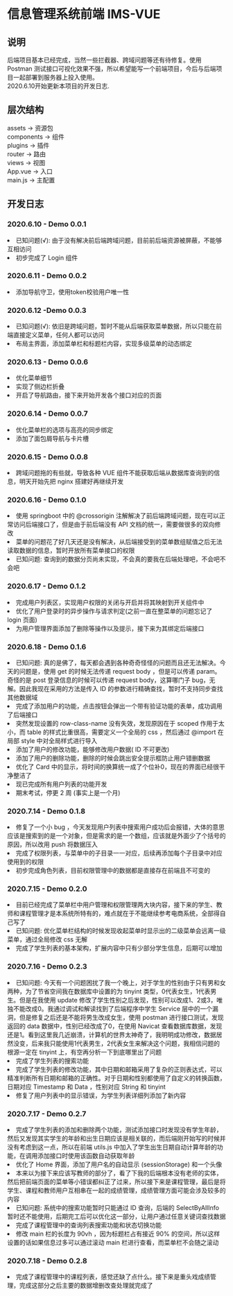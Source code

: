 # 信息管理系统前端 IMS-VUE

## 说明
后端项目基本已经完成，当然一些拦截器、跨域问题等还有待修复。使用 Postman 测试接口可视化效果不强，所以希望能写一个前端项目，今后与后端项目一起部署到服务器上投入使用。 <br>
2020.6.10开始更新本项目的开发日志.

## 层次结构
assets -> 资源包 <br>
components -> 组件 <br>
plugins -> 插件 <br>
router -> 路由 <br>
views -> 视图 <br>
App.vue -> 入口 <br>
main.js -> 主配置 <br>

## 开发日志
### 2020.6.10 - Demo 0.0.1
<li>已知问题(√): 由于没有解决前后端跨域问题，目前前后端资源被屏蔽，不能够互相访问</li>
<li>初步完成了 Login 组件</li>

### 2020.6.11 - Demo 0.0.2
<li>添加导航守卫，使用token校验用户唯一性</li>

### 2020.6.12 -Demo 0.0.3
<li>已知问题(√): 依旧是跨域问题，暂时不能从后端获取菜单数据，所以只能在前端直接定义菜单，任何人都可以访问</li>
<li>布局主界面，添加菜单栏和标题栏内容，实现多级菜单的动态绑定</li>

### 2020.6.13 - Demo 0.0.6
<li>优化菜单细节</li>
<li>实现了侧边栏折叠</li>
<li>开启了导航路由，接下来开始开发各个接口对应的页面</li>

### 2020.6.14 - Demo 0.0.7
<li>优化菜单栏的选项与高亮的同步绑定</li>
<li>添加了面包屑导航与卡片槽</li>

### 2020.6.15 - Demo 0.0.8
<li>跨域问题拖的有些就，导致各种 VUE 组件不能获取后端从数据库查询到的信息，明天开始先把 nginx 搭建好再继续开发</li>

### 2020.6.16 - Demo 0.1.0
<li>使用 springboot 中的 @crossorigin 注解解决了前后端跨域问题，现在可以正常访问后端接口了，但是由于前后端没有 API 文档的统一，需要做很多的双向修改</li>
<li>菜单的问题花了好几天还是没有解决，从后端接受到的菜单数组赋值之后无法读取数据的信息，暂时开放所有菜单接口的权限</li>
<li>已知问题: 查询到的数据分页尚未实现，不会真的要我在后端处理吧，不会吧不会吧</li>

### 2020.6.17 - Demo 0.1.2
<li>完成用户列表区，实现用户权限的关闭与开启并将其映射到开关组件中</li>
<li>优化了用户登录时的异步操作与请求判定(之前一直在整菜单的问题忘记了 login 页面)</li>
<li>为用户管理界面添加了删除等操作以及提示，接下来为其绑定后端接口</li>

### 2020.6.18 - Demo 0.1.6
<li>已知问题: 真的是佛了，每天都会遇到各种奇奇怪怪的问题而且还无法解决。今天的问题是，使用 get 的时候无法传递 request body ，但是可以传递 param。奇怪的是 post 登录信息的时候可以传递 request body，这算哪门子 bug，无解。因此我现在采用的方法是传入 ID 的参数进行精确查找，暂时不支持同步查找其他数据域</li>
<li>完成了添加用户的功能，点击按钮会弹出一个带有验证功能的表单，成功调用了后端接口</li>
<li>突然发现设置的 row-class-name 没有失效，发现原因在于 scoped 作用于太小，而 table 的样式比重很高，需要定义一个全局的 css ，然后通过 @import 在局部 style 中对全局样式进行导入</li>
<li>添加了用户的修改功能，能够修改用户数据( ID 不可更改)</li>
<li>添加了用户的删除功能，删除的时候会跳出安全提示框防止用户错删数据</li>
<li>优化了 Card 中的显示，将时间的换算统一成了个位补0，现在的界面已经很干净整洁了</li>
<li>现已完成所有用户列表的功能开发</li>
<li>期末考试，停更 2 周 (事实上是一个月)</li>

### 2020.7.14 - Demo 0.1.8
<li>修复了一个小 bug ，今天发现用户列表中搜索用户成功后会报错，大体的意思应该是搜索到的是一个对象，但是需求的是一个数组，应该就是外面少了个括号的原因，所以改用 push 将数据压入</li>
<li>完成了权限列表，与菜单中的子目录一一对应，后续再添加每个子目录中对应使用到的权限</li>
<li>初步完成角色列表，目前权限管理中的数据都是直接存在前端且不可变的</li>

### 2020.7.15 - Demo 0.2.0
<li>目前已经完成了菜单栏中用户管理和权限管理两大块内容，接下来的学生、教师和课程管理才是本系统所特有的，难点就在于不能继续参考电商系统，全部得自己写了</li>
<li>已知问题: 优化菜单栏结构的时候发现收起菜单时显示出的二级菜单会远离一级菜单，通过全局修改 css 无解</li>
<li>完成了学生列表的基本架构，扩展内容中只有少部分学生信息，后期可以增加</li>

### 2020.7.16 - Demo 0.2.3
<li>已知问题: 今天有一个问题困扰了我一个晚上，对于学生的性别由于只有男和女两种，为了节省空间我在数据库中设置的为 tinyint 类型，0代表女生，1代表男生。但是在我使用 update 修改了学生性别之后发现，性别可以改成1、2或3，唯独不能改成0。我通过调试和解读找到了后端程序中学生 Service 层中的一个漏洞，但是修复之后还是不能将男生改成女生，使用 postman 进行接口测试，发现返回的 data 数据中，性别已经改成了0，在使用 Navicat 查看数据库数据，发现还是1。看到这里我几近崩溃，计算机的世界太神奇了，我明明成功修改，数据居然没变，后来我只能使用1代表男生，2代表女生来解决这个问题，我相信问题的根源一定在 tinyint 上，有空再分析一下到底哪里出了问题</li>
<li>完成了学生列表的搜索功能</li>
<li>完成了学生列表的修改功能，其中日期和邮箱采用了复杂的正则表达式，可以精准判断所有日期和邮箱的正确性。对于日期和性别都使用了自定义的转换函数，日期对应 Timestamp 和 Data ，性别对应 String 和 tinyint</li>
<li>修复了用户列表中的显示错误，为学生列表详细列添加了新内容</li>

### 2020.7.17 - Demo 0.2.7
<li>完成了学生列表的添加和删除两个功能，测试添加接口时发现没有学生年龄，然后又发现其实学生的年龄和出生日期应该是相关联的，而后端刚开始写的时候并没有考虑到这一点，所以在前端 utils.js 中加入了学生出生日期自动计算年龄的功能，在调用添加接口时使用该函数自动获取年龄</li>
<li>优化了 Home 界面，添加了用户名的自动显示 (sessionStorage) 和一个头像</li>
<li>本来以为接下来应该写教师的部分了，看了下我的后端根本没有老师的实体，然后把前端页面的菜单等小错误都纠正了过来，所以接下来是课程管理，最后是将学生、课程和教师用户互相串在一起的成绩管理，成绩管理方面可能会涉及较多的内容</li>
<li>已知问题: 系统中的搜索功能暂时只能通过 ID 查询，后端的 SelectByAllInfo 暂时还不能使用，后期完工后可以优化这一部分，让用户通过任意关键词查找数据</li>
<li>完成了课程管理中的查询列表搜索功能和状态切换功能</li>
<li>修改 main 栏的长度为 90vh ，因为标题栏占有接近 90% 的空间，所以这样设置的话如果信息过多可以通过滚动 main 栏进行查看，而菜单栏不会随之滚动</li>

### 2020.7.18 - Demo 0.2.8
<li>完成了课程管理中的课程列表，感觉还缺了点什么。接下来是重头戏成绩管理，完成这部分之后主要的数据增删改查处理就完成了</li>

